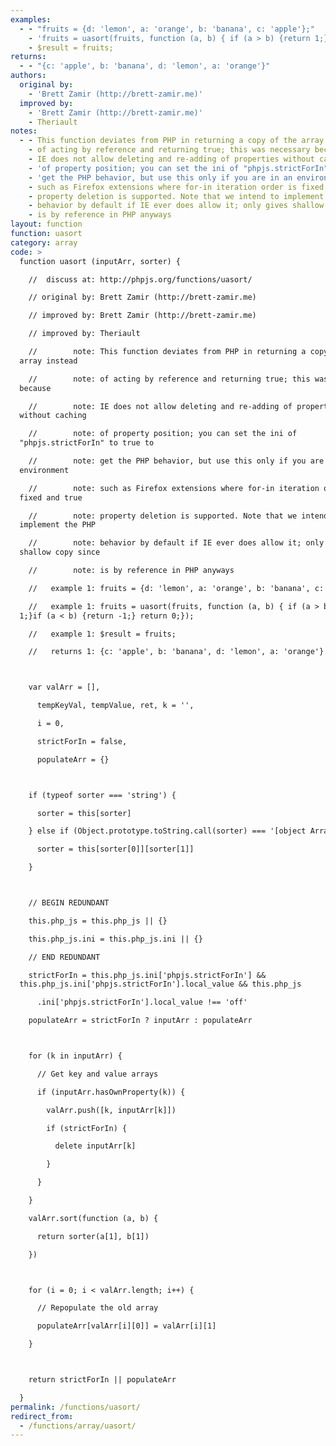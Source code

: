 ```yaml
---
examples:
  - - "fruits = {d: 'lemon', a: 'orange', b: 'banana', c: 'apple'};"
    - 'fruits = uasort(fruits, function (a, b) { if (a > b) {return 1;}if (a < b) {return -1;} return 0;});'
    - $result = fruits;
returns:
  - - "{c: 'apple', b: 'banana', d: 'lemon', a: 'orange'}"
authors:
  original by:
    - 'Brett Zamir (http://brett-zamir.me)'
  improved by:
    - 'Brett Zamir (http://brett-zamir.me)'
    - Theriault
notes:
  - - This function deviates from PHP in returning a copy of the array instead
    - of acting by reference and returning true; this was necessary because
    - IE does not allow deleting and re-adding of properties without caching
    - 'of property position; you can set the ini of "phpjs.strictForIn" to true to'
    - 'get the PHP behavior, but use this only if you are in an environment'
    - such as Firefox extensions where for-in iteration order is fixed and true
    - property deletion is supported. Note that we intend to implement the PHP
    - behavior by default if IE ever does allow it; only gives shallow copy since
    - is by reference in PHP anyways
layout: function
function: uasort
category: array
code: >
  function uasort (inputArr, sorter) {

    //  discuss at: http://phpjs.org/functions/uasort/

    // original by: Brett Zamir (http://brett-zamir.me)

    // improved by: Brett Zamir (http://brett-zamir.me)

    // improved by: Theriault

    //        note: This function deviates from PHP in returning a copy of the
  array instead

    //        note: of acting by reference and returning true; this was necessary
  because

    //        note: IE does not allow deleting and re-adding of properties
  without caching

    //        note: of property position; you can set the ini of
  "phpjs.strictForIn" to true to

    //        note: get the PHP behavior, but use this only if you are in an
  environment

    //        note: such as Firefox extensions where for-in iteration order is
  fixed and true

    //        note: property deletion is supported. Note that we intend to
  implement the PHP

    //        note: behavior by default if IE ever does allow it; only gives
  shallow copy since

    //        note: is by reference in PHP anyways

    //   example 1: fruits = {d: 'lemon', a: 'orange', b: 'banana', c: 'apple'};

    //   example 1: fruits = uasort(fruits, function (a, b) { if (a > b) {return
  1;}if (a < b) {return -1;} return 0;});

    //   example 1: $result = fruits;

    //   returns 1: {c: 'apple', b: 'banana', d: 'lemon', a: 'orange'}



    var valArr = [],

      tempKeyVal, tempValue, ret, k = '',

      i = 0,

      strictForIn = false,

      populateArr = {}



    if (typeof sorter === 'string') {

      sorter = this[sorter]

    } else if (Object.prototype.toString.call(sorter) === '[object Array]') {

      sorter = this[sorter[0]][sorter[1]]

    }



    // BEGIN REDUNDANT

    this.php_js = this.php_js || {}

    this.php_js.ini = this.php_js.ini || {}

    // END REDUNDANT

    strictForIn = this.php_js.ini['phpjs.strictForIn'] &&
  this.php_js.ini['phpjs.strictForIn'].local_value && this.php_js

      .ini['phpjs.strictForIn'].local_value !== 'off'

    populateArr = strictForIn ? inputArr : populateArr



    for (k in inputArr) {

      // Get key and value arrays

      if (inputArr.hasOwnProperty(k)) {

        valArr.push([k, inputArr[k]])

        if (strictForIn) {

          delete inputArr[k]

        }

      }

    }

    valArr.sort(function (a, b) {

      return sorter(a[1], b[1])

    })



    for (i = 0; i < valArr.length; i++) {

      // Repopulate the old array

      populateArr[valArr[i][0]] = valArr[i][1]

    }



    return strictForIn || populateArr

  }
permalink: /functions/uasort/
redirect_from:
  - /functions/array/uasort/
---
```


<!-- WARNING! This file is auto generated by `npm run web:inject`, do not edit by hand -->
